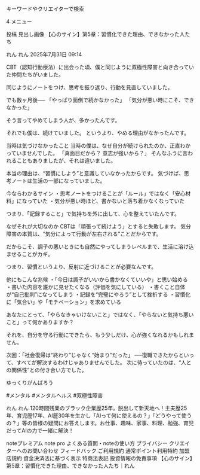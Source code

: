 キーワードやクリエイターで検索


4
メニュー

 投稿
見出し画像
【心のサイン】第5章：習慣化できた理由、できなかった人たち

れん
れん
2025年7月31日 09:14

CBT（認知行動療法）に出会った頃、僕と同じように双極性障害と向き合っていた仲間たちがいました。

同じようにノートをつけ、思考を振り返り、行動を見直していました。

でも数ヶ月後──
「やっぱり面倒で続かなかった」
「気分が悪い時にこそ、できなかった」

そう言ってやめてしまう人が、多かったんです。

それでも僕は、続けていました。
というより、やめる理由がなかったんです。

当時は気づけなかったこと
当時の僕は、なぜ自分が続けられたのか、正直わかっていませんでした。
「真面目だから？ 意志が強いから？」
そんなふうに言われることもありましたが、それは違いました。

本当の理由は、“習慣にしよう”と意識していなかったからです。
気づけば、思考ノートは生活の一部になっていました。

今ならわかるサイン
・思考ノートをつけることが「ルール」ではなく「安心材料」になっていた
・気分が悪い時ほど、書かないと落ち着かなくなっていた

つまり、「記録すること」で気持ちを外に出して、心を整えていたんです。

なぜそれが大切なのか
CBTは「頑張って続けよう」とすると失敗します。
気分障害の本質は、“気分によって行動が左右される”ことだからです。

だからこそ、調子の悪いときにも自然にやってしまうレベルまで、生活に溶け込ませることがカギ。

つまり、習慣というより、反射に近づけることが必要なんです。

他にもこんな兆候
・「今日は調子がいいから書かなくていいや」と思い始める
・書いた内容を誰かに見せたくなる（評価を気にしている）
・書くこと自体が“自己批判”になってしまう
・記録を“完璧にやろう”として挫折する
・習慣化に「気合い」や「モチベーション」を求めている

あなたにとって、「やらなきゃいけないこと」ではなく、「やらないと気持ち悪いこと」って何かありますか？

それを、自分を守る行動にできたら、もう少しだけ、心が強くなれるかもしれません。

次回：「社会復帰は“終わり”じゃなく“始まり”だった」
──復職できたからといって、すべてが解決するわけじゃありませんでした。
次に待っていたのは、“人との関係性”との付き合い方でした。

ゆっくりがんばろう

#メンタル
#メンタルヘルス
#双極性障害





れん
れん
120時間残業のブラック企業歴25年。脱出して新天地へ！主夫歴25年、育児歴17年、AI歴30年を生かし「AIって何に使えるの？」「どうやって使うの？」等の皆様の疑問にお答えします。お仕事、趣味、家事、料理、勉強、育児だってAIの力で一緒に解決！



noteプレミアム
note pro
よくある質問・noteの使い方
プライバシー
クリエイターへのお問い合わせ
フィードバック
ご利用規約
通常ポイント利用特約
加盟店規約
資⾦決済法に基づく表⽰
特商法表記
投資情報の免責事項
【心のサイン】第5章：習慣化できた理由、できなかった人たち｜れん
